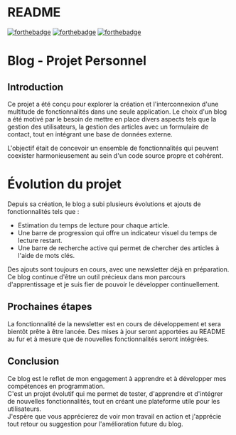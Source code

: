 # README

[![forthebadge](https://forthebadge.com/images/badges/made-with-ruby.svg)](https://forthebadge.com)
[![forthebadge](https://forthebadge.com/images/badges/open-source.svg)](https://forthebadge.com)
[![forthebadge](https://forthebadge.com/images/badges/built-with-love.svg)](https://forthebadge.com)

# Blog - Projet Personnel

## Introduction
Ce projet a été conçu pour explorer la création et l'interconnexion d'une multitude de fonctionnalités dans une seule application. Le choix d'un blog a été motivé par le besoin de mettre en place divers aspects tels que la gestion des utilisateurs, la gestion des articles avec un formulaire de contact, tout en intégrant une base de données externe.

L'objectif était de concevoir un ensemble de fonctionnalités qui peuvent coexister harmonieusement au sein d'un code source propre et cohérent.

# Évolution du projet

Depuis sa création, le blog a subi plusieurs évolutions et ajouts de fonctionnalités tels que :

* Estimation du temps de lecture pour chaque article.
* Une barre de progression qui offre un indicateur visuel du temps de lecture restant.
* Une barre de recherche active qui permet de chercher des articles à l'aide de mots clés.

Des ajouts sont toujours en cours, avec une newsletter déjà en préparation. Ce blog continue d'être un outil précieux dans mon parcours d'apprentissage et je suis fier de pouvoir le développer continuellement.

## Prochaines étapes

La fonctionnalité de la newsletter est en cours de développement et sera bientôt prête à être lancée. Des mises à jour seront apportées au README au fur et à mesure que de nouvelles fonctionnalités seront intégrées.

## Conclusion

Ce blog est le reflet de mon engagement à apprendre et à développer mes compétences en programmation.  
C'est un projet évolutif qui me permet de tester, d'apprendre et d'intégrer de nouvelles fonctionnalités, tout en créant une plateforme utile pour les utilisateurs.  
J'espère que vous apprécierez de voir mon travail en action et j'apprécie tout retour ou suggestion pour l'amélioration future du blog.

